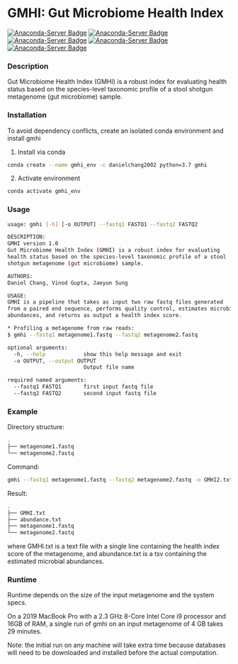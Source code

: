 # GMHI: Gut Microbiome Health Index

[![Anaconda-Server Badge](https://anaconda.org/danielchang2002/gmhi/badges/version.svg)](https://anaconda.org/danielchang2002/gmhi)
[![Anaconda-Server Badge](https://anaconda.org/danielchang2002/gmhi/badges/platforms.svg)](https://anaconda.org/danielchang2002/gmhi)
[![Anaconda-Server Badge](https://anaconda.org/danielchang2002/gmhi/badges/license.svg)](https://anaconda.org/danielchang2002/gmhi)
[![Anaconda-Server Badge](https://anaconda.org/danielchang2002/gmhi/badges/downloads.svg)](https://anaconda.org/danielchang2002/gmhi)
[![Anaconda-Server Badge](https://anaconda.org/danielchang2002/gmhi/badges/installer/conda.svg)](https://conda.anaconda.org/danielchang2002)

### Description

Gut Microbiome Health Index (GMHI) is a robust index for evaluating
health status based on the species-level taxonomic profile of a stool
shotgun metagenome (gut microbiome) sample.

### Installation

To avoid dependency conflicts, create an isolated conda environment and
install gmhi

1. Install via conda

```sh
conda create --name gmhi_env -c danielchang2002 python=3.7 gmhi
```

2. Activate environment

```sh
conda activate gmhi_env
```

### Usage

```sh
usage: gmhi [-h] [-o OUTPUT] --fastq1 FASTQ1 --fastq2 FASTQ2

DESCRIPTION:
GMHI version 1.0
Gut Microbiome Health Index (GMHI) is a robust index for evaluating
health status based on the species-level taxonomic profile of a stool
shotgun metagenome (gut microbiome) sample.

AUTHORS:
Daniel Chang, Vinod Gupta, Jaeyun Sung

USAGE:
GMHI is a pipeline that takes as input two raw fastq files generated
from a paired end sequence, performs quality control, estimates microbial
abundances, and returns as output a health index score.

* Profiling a metagenome from raw reads:
$ gmhi --fastq1 metagenome1.fastq --fastq2 metagenome2.fastq

optional arguments:
  -h, --help            show this help message and exit
  -o OUTPUT, --output OUTPUT
                        Output file name

required named arguments:
  --fastq1 FASTQ1       first input fastq file
  --fastq2 FASTQ2       second input fastq file
```

### Example

Directory structure:

```sh
.
├── metagenome1.fastq
└── metagenome2.fastq
```

Command:

```sh
gmhi --fastq1 metagenome1.fastq --fastq2 metagenome2.fastq -o GMHI2.txt
```

Result:

```sh
.
├── GMHI.txt
├── abundance.txt
├── metagenome1.fastq
└── metagenome2.fastq
```

where GMHI.txt is a text file with a single line containing the health index
score of the metagenome, and abundance.txt is a tsv containing the estimated
microbial abundances.

### Runtime

Runtime depends on the size of the input metagenome and the system specs.

On a 2019 MacBook Pro with a 2.3 GHz 8-Core Intel Core i9 processor and
16GB of RAM, a single run of gmhi on an input metagenome
of 4 GB takes 29 minutes.

Note: the initial run on any machine will take extra time
because databases will need to be downloaded and installed before the actual
computation.

